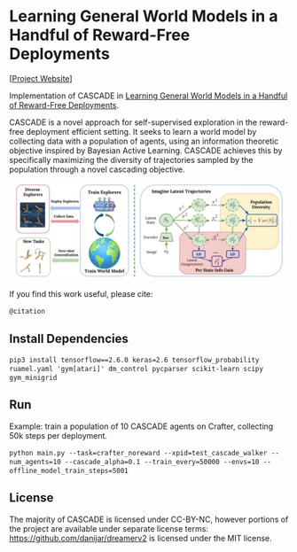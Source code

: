 # Learning General World Models in a Handful of Reward-Free Deployments

[[Project Website](https://ycxuyingchen.github.io/cascade/)]

Implementation of CASCADE in [Learning General World Models in a Handful of Reward-Free Deployments]().

CASCADE is a novel approach for self-supervised exploration in the reward-free deployment efficient setting. It seeks to learn a world model by collecting data with a population of agents, using an information theoretic objective inspired by Bayesian Active Learning. CASCADE achieves this by specifically maximizing the diversity of trajectories sampled by the population through a novel cascading objective.

![image](assets/cascade_overview.jpg)



If you find this work useful, please cite:
```
@citation
```

## Install Dependencies
```
pip3 install tensorflow==2.6.0 keras=2.6 tensorflow_probability ruamel.yaml 'gym[atari]' dm_control pycparser scikit-learn scipy gym_minigrid
```

## Run
Example: train a population of 10 CASCADE agents on Crafter, collecting 50k steps per deployment.
```
python main.py --task=crafter_noreward --xpid=test_cascade_walker --num_agents=10 --cascade_alpha=0.1 --train_every=50000 --envs=10 --offline_model_train_steps=5001
```

## License
The majority of CASCADE is licensed under CC-BY-NC, however portions of the project are available under separate license terms: https://github.com/danijar/dreamerv2 is licensed under the MIT license.